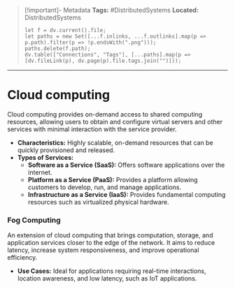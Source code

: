> [!important]- Metadata
> **Tags:** #DistributedSystems 
> **Located:** DistributedSystems
> ```dataviewjs
> let f = dv.current().file;
> let paths = new Set([...f.inlinks, ...f.outlinks].map(p => p.path).filter(p => !p.endsWith(".png")));
> paths.delete(f.path);
> dv.table(["Connections", "Tags"], [...paths].map(p => [dv.fileLink(p), dv.page(p).file.tags.join("")]));
> ```

___
# Cloud computing

Cloud computing provides on-demand access to shared computing resources, allowing users to obtain and configure virtual servers and other services with minimal interaction with the service provider.

- **Characteristics:** Highly scalable, on-demand resources that can be quickly provisioned and released.
- **Types of Services:**
    - **Software as a Service (SaaS):** Offers software applications over the internet.
    - **Platform as a Service (PaaS):** Provides a platform allowing customers to develop, run, and manage applications.
    - **Infrastructure as a Service (IaaS):** Provides fundamental computing resources such as virtualized physical hardware.

### Fog Computing

An extension of cloud computing that brings computation, storage, and application services closer to the edge of the network. It aims to reduce latency, increase system responsiveness, and improve operational efficiency.

- **Use Cases:** Ideal for applications requiring real-time interactions, location awareness, and low latency, such as IoT applications.